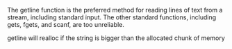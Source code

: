 The getline function is the preferred method for reading lines of text from a
stream, including standard input. The other standard functions, including gets,
fgets, and scanf, are too unreliable.

getline will realloc if the string is bigger than the allocated chunk of memory
